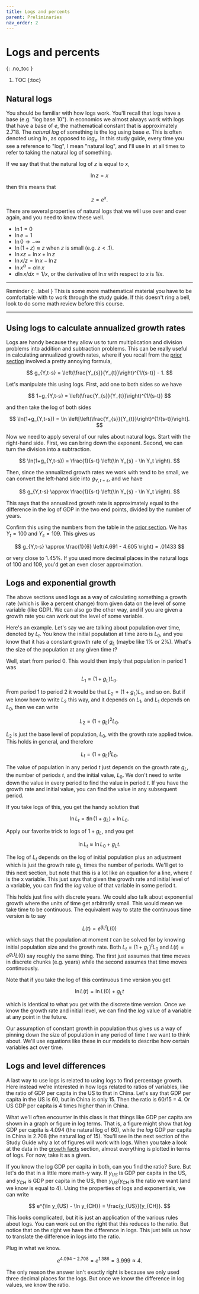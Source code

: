 ```yaml
---
title: Logs and percents
parent: Preliminaries
nav_order: 2
---
```


# Logs and percents
{: .no_toc }

1. TOC 
{:toc}

## Natural logs
You should be familiar with how logs work. You'll recall that logs have a base (e.g. "log base 10"). In economics we almost always work with logs that have a base of $e$, the mathematical constant that is approximately 2.718. The *natural log* of something is the log using base $e$. This is often denoted using $\ln$, as opposed to $log_e$. In this study guide, every time you see a reference to "log", I mean "natural log", and I'll use $\ln$ at all times to refer to taking the natural log of something. 

If we say that that the natural log of $z$ is equal to $x$,

$$
\ln z = x
$$

then this means that

$$
z = e^x.
$$

There are several properties of natural logs that we will use over and over again, and you need to know these well.

* $\ln 1 = 0$
* $\ln e = 1$
* $\ln 0 \rightarrow -\infty$
* $\ln (1 + z) \approx z$ when $z$ is small (e.g. $z<.1$). 
* $\ln xz = \ln x + \ln z$
* $\ln x/z = \ln x - \ln z$
* $\ln x^{\alpha} = \alpha \ln x$
* $d \ln x/dx = 1/x$, or the derivative of $\ln x$ with respect to $x$ is $1/x$.

___
Reminder 
{: .label } 
This is some more mathematical material you have to be comfortable with to work through the study guide. If this doesn't ring a bell, look to do some math review before this course.

___

## Using logs to calculate annualized growth rates
Logs are handy because they allow us to turn multiplication and division problems into addition and subtraction problems. This can be really useful in calculating annualized growth rates, where if you recall from the [prior section](http://growthecon.com/StudyGuide/introduction/levels.html) involved a pretty annoying formula,

$$
g_{Y,t-s} = \left(\frac{Y_{s}}{Y_{t}}\right)^{1/(s-t)} - 1.
$$

Let's manipulate this using logs. First, add one to both sides so we have

$$
1+g_{Y,t-s} = \left(\frac{Y_{s}}{Y_{t}}\right)^{1/(s-t)}
$$

and then take the log of both sides

$$
\ln(1+g_{Y,t-s}) = \ln \left[\left(\frac{Y_{s}}{Y_{t}}\right)^{1/(s-t)}\right].
$$

Now we need to apply several of our rules about natural logs. Start with the right-hand side. First, we can bring down the exponent. Second, we can turn the division into a subtraction.

$$
\ln(1+g_{Y,t-s}) = \frac{1}{s-t} \left(\ln Y_{s} - \ln Y_t \right).
$$

Then, since the annualized growth rates we work with tend to be small, we can convert the left-hand side into $g_{Y,t-s}$, and we have

$$
g_{Y,t-s} \approx \frac{1}{s-t} \left(\ln Y_{s} - \ln Y_t \right).
$$

This says that the annualized growth rate is approximately equal to the difference in the log of GDP in the two end points, divided by the number of years.

Confirm this using the numbers from the table in the [prior section](http://growthecon.com/StudyGuide/introduction/levels.html). We has $Y_t = 100$ and $Y_s = 109$. This gives us

$$
g_{Y,t-s} \approx \frac{1}{6} \left(4.691 - 4.605 \right) = .01433
$$

or very close to 1.45%. If you used more decimal places in the natural logs of 100 and 109, you'd get an even closer approximation. 


## Logs and exponential growth
The above sections used logs as a way of calculating something a growth rate (which is like a percent change) from given data on the level of some variable (like GDP). We can also go the other way, and if you are given a growth rate you can work out the level of some variable. 

Here's an example. Let's say we are talking about population over time, denoted by $L_t$. You know the initial population at time zero is $L_0$, and you know that it has a constant growth rate of $g_L$ (maybe like 1% or 2%). What's the size of the population at any given time $t$? 

Well, start from period 0. This would then imply that population in period 1 was

$$
L_1 = (1+g_L)L_0.
$$

From period 1 to period 2 it would be that $L_2 = (1+g_L)L_1$, and so on. But if we know how to write $L_2$ this way, and it depends on $L_1$, and $L_1$ depends on $L_0$, then we can write

$$
L_2 = (1+g_L)^2 L_0.
$$

$L_2$ is just the base level of population, $L_0$, with the growth rate applied twice. This holds in general, and therefore

$$
L_t = (1+g_L)^t L_0.
$$

The value of population in any period $t$ just depends on the growth rate $g_L$, the number of periods $t$, and the initial value, $L_0$. We don't need to write down the value in every period to find the value in period $t$. If you have the growth rate and initial value, you can find the value in any subsequent period. 

If you take logs of this, you get the handy solution that

$$
\ln L_t = t \ln (1+g_L) + \ln L_0. 
$$

Apply our favorite trick to logs of $1+g_L$, and you get

$$
\ln L_t \approx \ln L_0 + g_L t.
$$

The log of $L_t$ depends on the log of initial population plus an adjustment which is just the growth rate $g_L$ times the number of periods. We'll get to this next section, but note that this is a lot like an equation for a line, where $t$ is the x variable. This just says that given the growth rate and initial level of a variable, you can find the *log* value of that variable in some period t. 

This holds just fine with discrete years. We could also talk about exponential growth where the units of time get arbitrarily small. This would mean we take time to be continuous. The equivalent way to state the continuous time version is to say

$$
L(t) = e^{g_L t}L(0)
$$

which says that the population at moment $t$ can be solved for by knowing initial population size and the growth rate. Both $L_t = (1+g_L)^t L_0$ and $L(t) = e^{g_L t}L(0)$ say roughly the same thing. The first just assumes that time moves in discrete chunks (e.g. years) while the second assumes that time moves continuously.

Note that if you take the log of this continuous time version you get

$$
\ln L(t) = \ln L(0) + g_Lt
$$

which is identical to what you get with the discrete time version. Once we know the growth rate and initial level, we can find the *log* value of a variable at any point in the future. 

Our assumption of constant growth in population thus gives us a way of pinning down the size of population in any period of time $t$ we want to think about. We'll use equations like these in our models to describe how certain variables act over time.

## Logs and level differences
A last way to use logs is related to using logs to find percentage growth. Here instead we're interested in how logs related to ratios of variables, like the ratio of GDP per capita in the US to that in China. Let's say that GDP per capita in the US is 60, but in China is only 15. Then the ratio is 60/15 = 4. Or US GDP per capita is 4 times higher than in China.

What we'll often encounter in this class is that things like GDP per capita are shown in a graph or figure in log terms. That is, a figure might show that *log* GDP per capita is 4.094 (the natural log of 60), while the *log* GDP per capita in China is 2.708 (the natural log of 15). You'll see in the next section of the Study Guide why a lot of figures will work with logs. When you take a look at the data in the [growth facts](http://growthecon.com/StudyGuide/facts/facts.html) section, almost everything is plotted in terms of logs. For now, take it as a given. 

If you know the log GDP per capita in both, can you find the ratio? Sure. But let's do that in a little more math-y way. If $y_{US}$ is GDP per capita in the US, and $y_{CH}$ is GDP per capita in the US, then $y_{US}/y_{CH}$ is the ratio we want (and we know is equal to 4). Using the properties of logs and exponentials, we can write

$$
e^{\ln y_{US} - \ln y_{CH}} = \frac{y_{US}}{y_{CH}}.
$$

This looks complicated, but it is just an application of the various rules about logs. You can work out on the right that this reduces to the ratio. But notice that on the right we have the difference in logs. This just tells us how to translate the difference in logs into the ratio. 

Plug in what we know. 

$$
e^{4.094 - 2.708} = e^{1.386} = 3.999 \approx 4.
$$

The only reason the answer isn't exactly right is because we only used three decimal places for the logs. But once we know the difference in log values, we know the ratio. 
